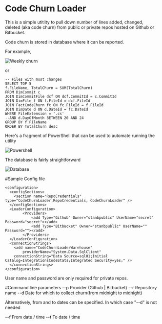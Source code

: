 Code Churn Loader
=================

This is a simple utitlity to pull down number of lines added, changed, deleted (aka code churn) from public or private repos
hosted on Github or Bitbucket.

Code churn is stored in database where it can be reported.

For example,

![Weekly churn](/../screenshots/ExcelReport.png?raw=true "Weekly churn")

or 

```
-- Files with most changes
SELECT TOP 5
f.FileName, TotalChurn = SUM(TotalChurn)
FROM DimCommit c 
JOIN DimCommitFile dcf ON dcf.CommitId = c.CommitId
JOIN DimFile f ON f.FileId = dcf.FileId
JOIN FactCodeChurn fc ON fc.FileId = f.FileId
JOIN DimDate d ON d.DateId = fc.DateId
WHERE FileExtension = '.cs'
--AND d.DayOfMonth BETWEEN 20 AND 24
GROUP BY f.FileName
ORDER BY TotalChurn desc
```

Here's a fragment of PowerShell that can be used to automate running the utility

![Powershell](/../screenshots/PowershellCodeChurn.png?raw=true "Powershell")

The database is fairly straightforward

![Database](/../screenshots/CodeChurnDB.png?raw=true "Database")

#Sample Config file

```
<configuration>
  <configSections>        
    <section name="RepoCredentials" type="CodeChurnLoader.RepoCredentials, CodeChurnLoader" />
  </configSections>  
  <LoaderConfiguration>
        <Providers>
            <add Type="Github" Owner="stanbpublic" UserName="secret" Password="secret"></add>
            <add Type="Bitbucket" Owner="stanbpublic" UserName="" Password=""></add>
        </Providers>
  </LoaderConfiguration>
  <connectionStrings>
    <add name="CodeChurnLoaderWarehouse" 
        providerName="System.Data.SqlClient"
	connectionString="Data Source=sql01;Initial Catalog=IntegrationsCodeStats;Integrated Security=yes;" />
  </connectionStrings>
</configuration>
```

User name and password are only required for private repos.

#Command line parameters
--p Provider (Github | Bitbucket)
--r Repository name
--d Date for which to collect churn(from midnight to midnight)

Alternatively, from and to dates can be specified. In which case "--d"  is not
needed

--f From date / time
--t To date / time
 
